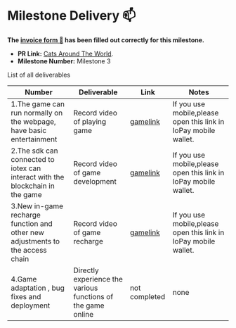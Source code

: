 # Milestone Delivery :mailbox:

**The [invoice form :pencil:](https://forms.gle/F1KyBdUKK2RaYxHdA) has been filled out correctly for this milestone.**  

* **PR Link:** [Cats Around The World](https://github.com/wqwqwq219/halogrants/blob/master/oep-proposals/open-proposal-gamefantasy.md).
* **Milestone Number:** Milestone 3

List of all deliverables

| Number | Deliverable | Link | Notes |
| ------------- | ------------- | ------------- |------------- |
| 1.The game can run normally on the webpage, have basic entertainment| Record video of playing game | [gamelink](http://wxcat.liasece.com/) | If you use mobile,please open this link in IoPay mobile wallet. |  
| 2.The sdk can connected to iotex can interact with the blockchain in the game | 	Record video of game development | [gamelink](http://wxcat.liasece.com/) | If you use mobile,please open this link in IoPay mobile wallet. |  
| 3.New in-game recharge function and other new adjustments to the access chain | Record video of game recharge | [gamelink ](http://wxcat.liasece.com/) | If you use mobile,please open this link in IoPay mobile wallet. |
| 4.Game adaptation , bug fixes and deployment | Directly experience the various functions of the game online | not completed | none |
